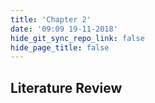 ```yaml
---
title: 'Chapter 2'
date: '09:09 19-11-2018'
hide_git_sync_repo_link: false
hide_page_title: false
---
```


## Literature Review
